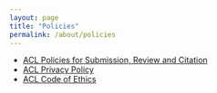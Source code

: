 ```yaml
---
layout: page
title: "Policies"
permalink: /about/policies
---
```


* [ACL Policies for Submission, Review and Citation](https://www.aclweb.org/adminwiki/index.php?title=ACL_Policies_for_Submission,_Review_and_Citation)
* [ACL Privacy Policy](https://www.aclweb.org/adminwiki/index.php?title=ACL_Privacy_Policy)
* [ACL Code of Ethics](https://www.aclweb.org/adminwiki/index.php?title=ACL_Resolutions#March_5.2C_2020)

